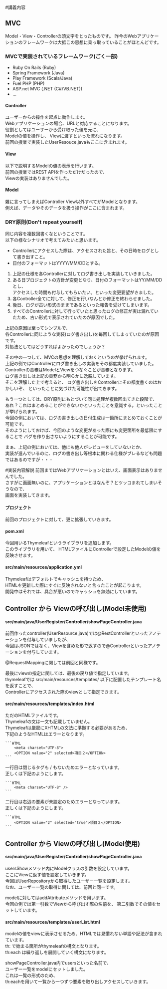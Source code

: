 #講義内容

## MVC
Model・View・Controllerの頭文字をとったものです。
昨今のWebアプリケーションのフレームワークは大抵この思想に乗っ取っていることがほとんどです。

### MVCで実装されているフレームワーク(ごく一部)
- Ruby On Rails (Ruby)
- Spring Framework (Java)
- Play Framework (Scala/Java)
- Fuel PHP (PHP)
- ASP.net MVC (.NET (C#/VB.NET))
- ...


#### Controller
ユーザーからの操作を起点に動作します。  
Webアプリケーションの場合、URLと対応することになります。  
役割としてはユーザーから受け取った値を元に、  
Modelの値を操作し、 Viewに渡すといった流れになります。  
前回の授業で実装したUserResouce.javaもここに含まれます。  

#### View
以下で説明するModelの値の表示を行います。  
前回の授業ではREST APIを作っただけだったので、  
Viewの実装はありませんでした。  

#### Model
雑に言ってしまえばController View以外すべてがModelとなります。  
例えば、データやそのデータを扱う操作がここに含まれます。   



### DRY原則(Don't repeat yourself)
同じ内容を複数回書くなということです。  
以下の様なシナリオで考えてみたいと思います。  

- Controllerにアクセスした際は、アクセスされた旨と、その日時をログとして書き出すこと。
- 日付のフォーマットはYYYY/MM/DDとする。

1. 上記の仕様を各Controllerに対してログ書き出しを実装していきました。
1. ある日プロジェクトの方針が変更となり、日付のフォーマットはYY/MM/DDとし、  
    アクセスした時間も付与してもらいたい。といった変更要望がきました。
1. 各Controller全てに対して、修正を行いなんとか修正を終わらせました。
1. 後日、ログが古い形式のままであるといった報告を受けてしまいます。
1. すべてのControllerに対して行っていたと思ったログの修正が実は漏れていたため、古い形式で表示されていたのが原因でした。

上記の原因は至ってシンプルで、  
各Controllerに同じような実装(ログ書き出し)を毎回してしまっていたのが原因です。  
対処法としてはどうすればよかったのでしょうか？  

その中の一つして、MVCの思想を理解しておくというのが挙げられます。  
上記の例ではControllerにログ書き出しの実装をその都度実装していました。  
Controllerの責務はModelとViewをつなぐことが責務となります。  
ログ書き出しは上記の責務から明らかに逸脱しています。  
そこを理解した上で考えると、
ログ書き出しをControllerにその都度書くのはおかしいぞ、
といったことに気づけた可能性が出てきます。

もう一つとしては、DRY原則にもとづいて同じ処理が複数回出てきた段階で、  
あれ？これはまとめることができないかといったことを意識する。といったことが挙げられます。  
今回の例においては、ログの書き出しの日付生成は一箇所にまとめておくことが可能です。  
そのようにしておけば、今回のような変更があった際にも変更箇所を最低限にすることで
バグを作り出さないようにすることが可能です。

まぁ、上記の例においては、他にも他人がレビューをしていないとか、  
実装が進んでいるのに、ログの書き出し等根本に関わる仕様がブレるなども問題ではあるのですが・・・

#実装内容解説
前回まではWebアプリケーションとはいえ、画面表示はありませんでした。  
さすがに画面無いのに、アプリケーションとはなんぞ？とツッコまれてしまいそうなので、  
画面を実装してきます。

#### プロジェクト
前回のプロジェクトに対して、更に拡張していきます。  

#### pom.xml
今回用いるThymeleafというライブラリを追加します。  
このライブラリを用いて、
HTMLファイルにControllerで設定したModelの値を反映させます。  

#### src/main/resources/application.yml
Thymeleafはデフォルトでキャッシュを持つため、  
HTMLを更新した際にすぐに反映されないと言ったことが起こります。  
開発中はそれでは、具合が悪いのでキャッシュを無効にしています。  

## Controller から Viewの呼び出し(Model未使用)
#### src/main/java/UserRegister/Controller/showPageController.java
前回作ったcontroller(UserResource.java)では@RestControllerといったアノテーションを付与していましたが、  
今回はJSONではなく、Viewを含めた形で返すので@Controllerといったアノテーションを付与しています。  
  
@RequestMappingに関しては前回と同様です。  
  
最後にviewの指定に関しては、最後の戻り値で指定しています。  
thymeleafでは src/main/resources/templates/ 以下に配置したテンプレート名を返すことで、  
Controllerにアクセスされた際のviewとして指定できます。

#### src/main/resources/templates/index.html
ただのHTMLファイルです。  
Thymeleafの文は一文も記載していません。  
Thymeleafは厳密にXHTMLの文法に準拠する必要があるため、  
下記のようなHTMLはエラーとなります。

    ```HTML
        <meta charset="UTF-8">
        <OPTION value="2" selected>項目２</OPTION>
    ```

一行目は閉じるタグも / もないためエラーとなっています。  
正しくは下記のようにします。

    ```HTML
        <meta charset="UTF-8" />
    ```
    
二行目は右辺の要素が未設定のためエラーとなっています。  
正しくは下記のようにします。

    ```HTML
        <OPTION value="2" selected="true">項目２</OPTION>
    ```


## Controller から Viewの呼び出し(Model使用)
#### src/main/java/UserRegister/Controller/showPageController.java
usersShowメソッド内にModelクラスの引数を設定しています。  
ここにViewに返す値を設定していきます。  
今回はUserRepositoryから取得したユーザー一覧を設定します。  
なお、ユーザー一覧の取得に関しては、前回と同一です。  

modelに対してはaddAttributeメソッドを用います。  
今回の例では第一引数でViewから呼び出す際の名前を、
第二引数でその値をセットしています。  


#### src/main/resources/templates/userList.html
modelの値をviewに表示させるため、HTMLでは見慣れない単語や記法が含まれています。  
th: で始まる箇所がthymeleafの構文となります。  
th:each は繰り返しを展開していく構文になります。

showPageController.java内でusersといった名前で、  
ユーザー一覧をmodelにセットしました。  
これは一覧の形式のため、  
th:eachを用いて一覧から一つずつ要素を取り出しアクセスしていきます。  

